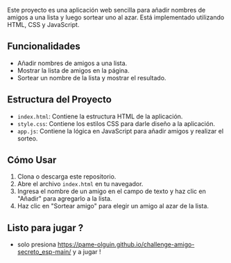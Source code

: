 
Este proyecto es una aplicación web sencilla para añadir nombres de amigos a una lista y luego sortear uno al azar. Está implementado utilizando HTML, CSS y JavaScript.

## Funcionalidades

- Añadir nombres de amigos a una lista.
- Mostrar la lista de amigos en la página.
- Sortear un nombre de la lista y mostrar el resultado.

## Estructura del Proyecto

- `index.html`: Contiene la estructura HTML de la aplicación.
- `style.css`: Contiene los estilos CSS para darle diseño a la aplicación.
- `app.js`: Contiene la lógica en JavaScript para añadir amigos y realizar el sorteo.

## Cómo Usar

1. Clona o descarga este repositorio.
2. Abre el archivo `index.html` en tu navegador.
3. Ingresa el nombre de un amigo en el campo de texto y haz clic en "Añadir" para agregarlo a la lista.
4. Haz clic en "Sortear amigo" para elegir un amigo al azar de la lista.

## Listo para jugar ? 
- solo presiona https://pame-olguin.github.io/challenge-amigo-secreto_esp-main/ y a jugar !
  
